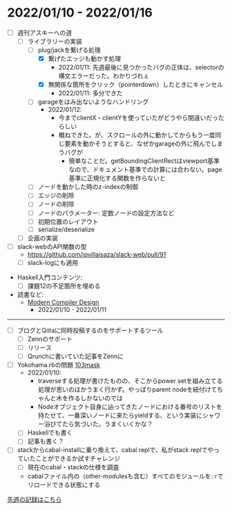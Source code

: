 # 2022/01/10 - 2022/01/16

- [ ] 週刊アスキーへの道
    - [ ] ライブラリーの実装
        - [ ] plug/jackを繋げる処理
            - [x] 繋げたエッジも動かす処理
                - 2022/01/11: 先週最後に見つかったバグの正体は、selectorの構文エラーだった。わかりづれぇ
            - [x] 無関係な箇所をクリック（pointerdown）したときにキャンセル
                - 2022/01/11: 多分できた
        - [ ] garageをはみ出ないようなハンドリング
            - 2022/01/12:
                - 今までclientX・clientYを使っていたがどうやら間違いだったらしい
                - 概ねできた。が、スクロールの外に動かしてからもう一度同じ要素を動かそうとすると、なぜかgarageの外に飛んでしまうバグが
                    - 簡単なことだ。getBoundingClientRectはviewport基準なので、ドキュメント基準での計算には合わない。page基準に正規化する関数を作らないと
        - [ ] ノードを動かした時のz-indexの制御
        - [ ] エッジの削除
        - [ ] ノードの削除
        - [ ] ノードのパラメーター: 定数ノードの設定方法など
        - [ ] 初期位置のレイアウト
        - [ ] serialize/deserialize
    - [ ] 企画の実装
- [ ] slack-webのAPI関数の型
    - <https://github.com/jpvillaisaza/slack-web/pull/91>
    - [ ] slack-logにも適用
- Haskell入門コンテンツ:
    - [ ] 課題12の不足箇所を埋める
- 読書など:
    - [Modern Compiler Design](https://www.springer.com/jp/book/9781461446989)
        - 2022/01/10 - 2022/01/11

------

- [ ] ブログとQiitaに同時投稿するのをサポートするツール
    - [ ] Zennのサポート
    - [ ] リリース
    - [ ] Qrunchに書いていた記事をZennに
- [ ] Yokohama.rbの問題 [103mask](http://nabetani.sakura.ne.jp/yokohamarb/103mask/)
    - 2022/01/10:
        - traverseする処理が書けたものの、そこからpower setを組み立てる処理が思いのほかうまく行かず。やっぱりparent nodeを紐付けてちゃんと木を作るしかないのでは
        - Nodeオブジェクト自身に辿ってきたノードにおける番号のリストを持たせて、一番深いノードに来たらyieldする、という実装にシャワー浴びてたら気づいた。うまくいくかな？
    - [ ] Haskellでも書く
    - [ ] 記事も書く？
- [ ] stackからcabal-installに乗り換えて、cabal replで、私がstack replでやっていたことができるか試すチャレンジ
    - [ ] 現在のcabal・stackの仕様を調査
    - cabalファイル内の（other-modulesも含む）すべてのモジュールを`:r`でリロードできる状態にする

[先週の記録はこちら](https://github.com/igrep/daily-commits/blob/87d324590c6100febc419d8192b731b3bbc0a66d/yesterday.md)
